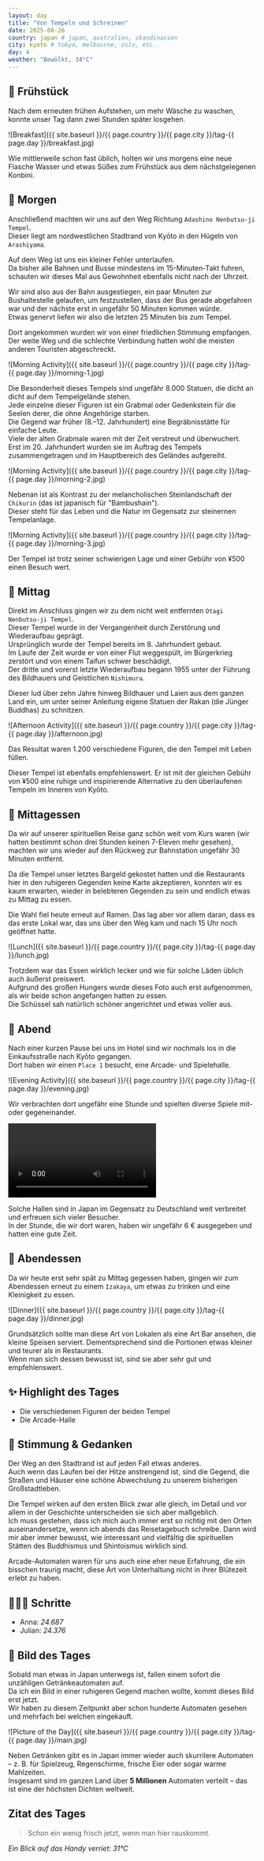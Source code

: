 ```yaml
---
layout: day
title: "Von Tempeln und Schreinen"
date: 2025-08-26
country: japan # japan, australien, skandinavien
city: kyoto # tokyo, melbourne, oslo, etc.
day: 4
weather: "Bewölkt, 34°C"
---
```


## 🥐 Frühstück

Nach dem erneuten frühen Aufstehen, um mehr Wäsche zu waschen, konnte unser Tag dann zwei Stunden später losgehen.

![Breakfast]({{ site.baseurl }}/{{ page.country }}/{{ page.city }}/tag-{{ page.day }}/breakfast.jpg)

Wie mittlerweile schon fast üblich, holten wir uns morgens eine neue Flasche Wasser und etwas Süßes zum Frühstück aus dem nächstgelegenen Konbini.

## 🌅 Morgen

Anschließend machten wir uns auf den Weg Richtung `Adashino Nenbutsu-ji Tempel`.  
Dieser liegt am nordwestlichen Stadtrand von Kyōto in den Hügeln von `Arashiyama`.

Auf dem Weg ist uns ein kleiner Fehler unterlaufen.  
Da bisher alle Bahnen und Busse mindestens im 15-Minuten-Takt fuhren, schauten wir dieses Mal aus Gewohnheit ebenfalls nicht nach der Uhrzeit.

Wir sind also aus der Bahn ausgestiegen, ein paar Minuten zur Bushaltestelle gelaufen, um festzustellen, dass der Bus gerade abgefahren war und der nächste erst in ungefähr 50 Minuten kommen würde.  
Etwas genervt liefen wir also die letzten 25 Minuten bis zum Tempel. 

Dort angekommen wurden wir von einer friedlichen Stimmung empfangen.  
Der weite Weg und die schlechte Verbindung hatten wohl die meisten anderen Touristen abgeschreckt.

![Morning Activity]({{ site.baseurl }}/{{ page.country }}/{{ page.city }}/tag-{{ page.day }}/morning-1.jpg)

Die Besonderheit dieses Tempels sind ungefähr 8.000 Statuen, die dicht an dicht auf dem Tempelgelände stehen.  
Jede einzelne dieser Figuren ist ein Grabmal oder Gedenkstein für die Seelen derer, die ohne Angehörige starben.  
Die Gegend war früher (8.–12. Jahrhundert) eine Begräbnisstätte für einfache Leute.  
Viele der alten Grabmale waren mit der Zeit verstreut und überwuchert.  
Erst im 20. Jahrhundert wurden sie im Auftrag des Tempels zusammengetragen und im Hauptbereich des Geländes aufgereiht.  

![Morning Activity]({{ site.baseurl }}/{{ page.country }}/{{ page.city }}/tag-{{ page.day }}/morning-2.jpg)

Nebenan ist als Kontrast zu der melancholischen Steinlandschaft der `Chikurin` (das ist japanisch für "Bambushain").  
Dieser steht für das Leben und die Natur im Gegensatz zur steinernen Tempelanlage.

![Morning Activity]({{ site.baseurl }}/{{ page.country }}/{{ page.city }}/tag-{{ page.day }}/morning-3.jpg)

Der Tempel ist trotz seiner schwierigen Lage und einer Gebühr von ¥500 einen Besuch wert.

## 🌇 Mittag

Direkt im Anschluss gingen wir zu dem nicht weit entfernten `Otagi Nenbutsu-ji Tempel`.  
Dieser Tempel wurde in der Vergangenheit durch Zerstörung und Wiederaufbau geprägt.  
Ursprünglich wurde der Tempel bereits im 8. Jahrhundert gebaut.  
Im Laufe der Zeit wurde er von einer Flut weggespült, im Bürgerkrieg zerstört und von einem Taifun schwer beschädigt.  
Der dritte und vorerst letzte Wiederaufbau begann 1955 unter der Führung des Bildhauers und Geistlichen `Nishimura`.

Dieser lud über zehn Jahre hinweg Bildhauer und Laien aus dem ganzen Land ein, um unter seiner Anleitung eigene Statuen der Rakan (die Jünger Buddhas) zu schnitzen.

![Afternoon Activity]({{ site.baseurl }}/{{ page.country }}/{{ page.city }}/tag-{{ page.day }}/afternoon.jpg)

Das Resultat waren 1.200 verschiedene Figuren, die den Tempel mit Leben füllen.

Dieser Tempel ist ebenfalls empfehlenswert. Er ist mit der gleichen Gebühr von ¥500 eine ruhige und inspirierende Alternative zu den überlaufenen Tempeln im Inneren von Kyōto.

## 🍣 Mittagessen

Da wir auf unserer spirituellen Reise ganz schön weit vom Kurs waren (wir hatten bestimmt schon drei Stunden keinen 7-Eleven mehr gesehen), machten wir uns wieder auf den Rückweg zur Bahnstation ungefähr 30 Minuten entfernt.

Da die Tempel unser letztes Bargeld gekostet hatten und die Restaurants hier in den ruhigeren Gegenden keine Karte akzeptieren, konnten wir es kaum erwarten, wieder in belebteren Gegenden zu sein und endlich etwas zu Mittag zu essen.

Die Wahl fiel heute erneut auf Ramen. Das lag aber vor allem daran, dass es das erste Lokal war, das uns über den Weg kam und nach 15 Uhr noch geöffnet hatte.

![Lunch]({{ site.baseurl }}/{{ page.country }}/{{ page.city }}/tag-{{ page.day }}/lunch.jpg)

Trotzdem war das Essen wirklich lecker und wie für solche Läden üblich auch äußerst preiswert.  
Aufgrund des großen Hungers wurde dieses Foto auch erst aufgenommen, als wir beide schon angefangen hatten zu essen.  
Die Schüssel sah natürlich schöner angerichtet und etwas voller aus.

## 🌙 Abend

Nach einer kurzen Pause bei uns im Hotel sind wir nochmals los in die Einkaufsstraße nach Kyōto gegangen.  
Dort haben wir einen `Place 1` besucht, eine Arcade- und Spielehalle.

![Evening Activity]({{ site.baseurl }}/{{ page.country }}/{{ page.city }}/tag-{{ page.day }}/evening.jpg)

Wir verbrachten dort ungefähr eine Stunde und spielten diverse Spiele mit- oder gegeneinander. 

<video controls>
  <source src="{{ site.baseurl }}/{{ page.country }}/{{ page.city }}/tag-{{ page.day }}/evening.mp4" type="video/mp4">
  Dein Browser unterstützt das Video-Tag nicht.
</video>

Solche Hallen sind in Japan im Gegensatz zu Deutschland weit verbreitet und erfreuen sich vieler Besucher.  
In der Stunde, die wir dort waren, haben wir ungefähr 6 € ausgegeben und hatten eine gute Zeit.

## 🍜 Abendessen

Da wir heute erst sehr spät zu Mittag gegessen haben, gingen wir zum Abendessen erneut zu einem `Izakaya`, um etwas zu trinken und eine Kleinigkeit zu essen. 

![Dinner]({{ site.baseurl }}/{{ page.country }}/{{ page.city }}/tag-{{ page.day }}/dinner.jpg)

Grundsätzlich sollte man diese Art von Lokalen als eine Art Bar ansehen, die kleine Speisen serviert. Dementsprechend sind die Portionen etwas kleiner und teurer als in Restaurants.  
Wenn man sich dessen bewusst ist, sind sie aber sehr gut und empfehlenswert.

## ✨ Highlight des Tages

- Die verschiedenen Figuren der beiden Tempel  
- Die Arcade-Halle

## 💭 Stimmung & Gedanken

Der Weg an den Stadtrand ist auf jeden Fall etwas anderes.  
Auch wenn das Laufen bei der Hitze anstrengend ist, sind die Gegend, die Straßen und Häuser eine schöne Abwechslung zu unserem bisherigen Großstadtleben.

Die Tempel wirken auf den ersten Blick zwar alle gleich, im Detail und vor allem in der Geschichte unterscheiden sie sich aber maßgeblich.  
Ich muss gestehen, dass ich mich auch immer erst so richtig mit den Orten auseinandersetze, wenn ich abends das Reisetagebuch schreibe. Dann wird mir aber immer bewusst, wie interessant und vielfältig die spirituellen Stätten des Buddhismus und Shintoismus wirklich sind.

Arcade-Automaten waren für uns auch eine eher neue Erfahrung, die ein bisschen traurig macht, diese Art von Unterhaltung nicht in ihrer Blütezeit erlebt zu haben.

## 🏃🏽‍♀️ Schritte

- Anna: _24.687_  
- Julian: _24.376_  

## 📸 Bild des Tages

Sobald man etwas in Japan unterwegs ist, fallen einem sofort die unzähligen Getränkeautomaten auf.  
Da ich ein Bild in einer ruhigeren Gegend machen wollte, kommt dieses Bild erst jetzt.  
Wir haben zu diesem Zeitpunkt aber schon hunderte Automaten gesehen und mehrfach bei welchen eingekauft.

![Picture of the Day]({{ site.baseurl }}/{{ page.country }}/{{ page.city }}/tag-{{ page.day }}/main.jpg)

Neben Getränken gibt es in Japan immer wieder auch skurrilere Automaten – z. B. für Spielzeug, Regenschirme, frische Eier oder sogar warme Mahlzeiten.  
Insgesamt sind im ganzen Land über **5 Millionen** Automaten verteilt – das ist eine der höchsten Dichten weltweit.

## Zitat des Tages

> Schon ein wenig frisch jetzt, wenn man hier rauskommt.

_Ein Blick auf das Handy verriet: 31°C_
